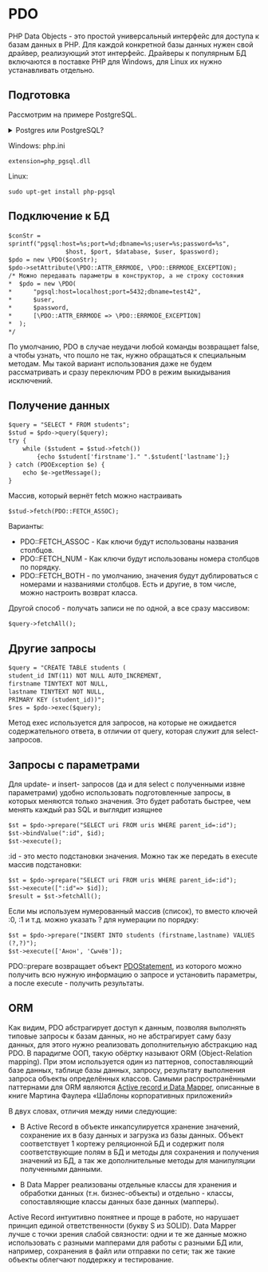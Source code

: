 # PDO

PHP Data Objects - это простой универсальный интерфейс для доступа к базам данных в PHP. Для каждой конкретной базы
данных нужен свой драйвер, реализующий этот интерфейс. Драйверы к популярным БД включаются в поставке PHP для Windows,
для Linux их нужно устанавливать отдельно.

## Подготовка

Рассмотрим на примере PostgreSQL.

<details>
<summary>Postgres или PostgreSQL?</summary>
Исторически, существовала не SQL БД с названием Postgres. После того, как была реализована в ней поддержка SQL, название 
было изменено на PostgreSQL, но прежнее наименование тоже имеет право на существование как альяс. Главное что нужно 
помнить: название Postgre неверно, никогда так не называйте.

[![PYPL](assets/img.png)](нельзя)
</details>

Windows:
php.ini

```
extension=php_pgsql.dll
```

Linux:

```
sudo upt-get install php-pgsql
```

## Подключение к БД

```injectablephp
$conStr = sprintf("pgsql:host=%s;port=%d;dbname=%s;user=%s;password=%s", 
                $host, $port, $database, $user, $password);
$pdo = new \PDO($conStr); 
$pdo->setAttribute(\PDO::ATTR_ERRMODE, \PDO::ERRMODE_EXCEPTION);  
/* Можно передавать параметры в конструктор, а не строку состояния
*  $pdo = new \PDO(
*      "pgsql:host=localhost;port=5432;dbname=test42",
*      $user,
*      $password,
*      [\PDO::ATTR_ERRMODE => \PDO::ERRMODE_EXCEPTION]
*  );
*/
```

По умолчанию, PDO в случае неудачи любой команды возвращает false, а чтобы узнать, что пошло не так, нужно обращаться к
специальным методам. Мы такой вариант использования даже не будем рассматривать и сразу переключим PDO в режим
выкидывания исключений.

## Получение данных

```injectablephp
$query = "SELECT * FROM students";
$stud = $pdo->query($query);
try {
	while ($student = $stud->fetch()) 
		{echo $student['firstname']." ".$student['lastname'];}
} catch (PDOException $e) {
	echo $e->getMessage();
}
```

Массив, который вернёт fetch можно настраивать

```injectablephp
$stud->fetch(PDO::FETCH_ASSOC);
```

Варианты:

* PDO::FETCH_ASSOC - Как ключи будут использованы названия столбцов.
* PDO::FETCH_NUM - Как ключи будут использованы номера столбцов по порядку.
* PDO::FETCH_BOTH - по умолчанию, значения будут дублироваться с номерами и названиями столбцов. Есть и другие, в том
  числе, можно настроить возврат класса.

Другой способ - получать записи не по одной, а все сразу массивом:

```injectablephp
$query->fetchAll();
```

## Другие запросы

```injectablephp
$query = "CREATE TABLE students (
student_id INT(11) NOT NULL AUTO_INCREMENT,
firstname TINYTEXT NOT NULL,
lastname TINYTEXT NOT NULL,
PRIMARY KEY (student_id))";
$res = $pdo->exec($query);
```

Метод exec используется для запросов, на которые не ожидается содержательного ответа, в отличии от query, которая служит
для select-запросов.

## Запросы с параметрами

Для update- и insert- запросов (да и для select с полученными извне параметрами) удобно использовать подготовленные
запросы, в которых меняются только значения. Это будет работать быстрее, чем менять каждый раз SQL и выглядит изящнее

```injectablephp
$st = $pdo->prepare("SELECT uri FROM uris WHERE parent_id=:id");
$st->bindValue(":id", $id);
$st->execute();
```

:id - это место подстановки значения. Можно так же передать в execute массив подстановки:

```injectablephp
$st = $pdo->prepare("SELECT uri FROM uris WHERE parent_id=:id");
$st->execute([":id"=> $id]);
$result = $st->fetchAll();
```

Если мы используем нумерованный массив (список), то вместо ключей :0, :1 и т.д. можно указать ? для нумерации по
порядку:

```injectablephp
$st = $pdo->prepare("INSERT INTO students (firstname,lastname) VALUES (?,?)");
$st->execute(['Анон', 'Сычёв']);
```

PDO::prepare возвращает объект [PDOStatement](https://www.php.net/manual/ru/class.pdostatement.php), из которого можно
получить всю нужную информацию о запросе и установить параметры, а после execute - получить результаты.

## ORM

Как видим, PDO абстрагирует доступ к данным, позволяя выполнять типовые запросы к базам данных, но не абстрагирует саму
базу данных, для этого нужно реализовать дополнительную абстракцию над PDO. В парадигме ООП, такую обёртку называют
ORM (Object-Relation mapping). При этом используется один из паттернов, сопоставляющий базе данных, таблице базы данных,
запросу, результату выполнения запроса объекты определённых классов. Самыми распространёнными паттернами для ORM
являются
[Active record и Data Mapper](https://habr.com/ru/post/198450/), описанные в книге Мартина Фаулера «Шаблоны
корпоративных приложений»

В двух словах, отличия между ними следующие:

* В Active Record в объекте инкапсулируется хранение значений, сохранение их в базу данных и загрузка из базы данных.
  Объект соответствует 1 кортежу реляционной БД и содержит поля соответствующие полям в БД и методы для сохранения и
  получения значений из БД, а так же дополнительные методы для манипуляции полученными данными.

* В Data Mapper реализованы отдельные классы для хранения и обработки данных (т.н. бизнес-объекты) и отдельно - классы, сопоставляющие классы
  данных базе данных (мапперы).

Active Record интуитивно понятнее и проще в работе, но нарушает принцип единой ответственности (букву S из SOLID). Data
Mapper лучше с точки зрения слабой связности: одни и те же данные можно использовать с разными мапперами для работы с
разными БД или, например, сохранения в файл или отправки по сети; так же такие объекты облегчают поддержку и тестирование.


